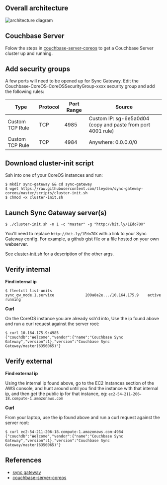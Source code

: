 
## Overall architecture

![architecture diagram](http://tleyden-misc.s3.amazonaws.com/blog_images/sync-gw-coreos-onion.png)


## Couchbase Server

Folow the steps in [couchbase-server-coreos](https://github.com/tleyden/couchbase-server-coreos) to get a Couchbase Server cluster up and running.

## Add security groups

A few ports will need to be opened up for Sync Gateway.  Edit the Couchbase-CoreOS-CoreOSSecurityGroup-xxxx security group and add the following rules: 

Type  | Protocol | Port Range | Source | 
------------- | ------------- | ------------- | ------------- 
Custom TCP Rule  | TCP | 4985 | Custom IP: sg-6e5a0d04 (copy and paste from port 4001 rule)
Custom TCP Rule  | TCP | 4984 | Anywhere: 0.0.0.0/0 


## Download cluster-init script

Ssh into one of your CoreOS instances and run:

```
$ mkdir sync-gateway && cd sync-gateway
$ wget https://raw.githubusercontent.com/tleyden/sync-gateway-coreos/master/scripts/cluster-init.sh
$ chmod +x cluster-init.sh
```

## Launch Sync Gateway server(s)

```
$ ./cluster-init.sh -n 1 -c "master" -g "http://bit.ly/1Edo7OX"
```

You'll need to replace `http://bit.ly/1Edo7OX` with a link to your Sync Gateway config.  For example, a github gist file or a file hosted on your own webserver.

See [cluster-init.sh](https://raw.githubusercontent.com/tleyden/sync-gateway-coreos/master/scripts/cluster-init.sh) for a description of the other args.

## Verify internal

**Find internal ip**

```
$ fleetctl list-units
sync_gw_node.1.service				209a8a2e.../10.164.175.9	active	running
```

**Curl**

On the CoreOS instance you are already ssh'd into, Use the ip found above and run a curl request against the server root:

```
$ curl 10.164.175.9:4985
{"couchdb":"Welcome","vendor":{"name":"Couchbase Sync Gateway","version":1},"version":"Couchbase Sync Gateway/master(6356065)"}
```

## Verify external

**Find external ip**

Using the internal ip found above, go to the EC2 Instances section of the AWS console, and hunt around until you find the instance with that internal ip, and then get the public ip for that instance, eg: `ec2-54-211-206-18.compute-1.amazonaws.com`


**Curl**

From your laptop, use the ip found above and run a curl request against the server root:

```
$ curl ec2-54-211-206-18.compute-1.amazonaws.com:4984
{"couchdb":"Welcome","vendor":{"name":"Couchbase Sync Gateway","version":1},"version":"Couchbase Sync Gateway/master(6356065)"}
```

## References

* [sync gateway](https://github.com/couchbase/sync_gateway)
* [couchbase-server-coreos](https://github.com/tleyden/couchbase-server-coreos)

